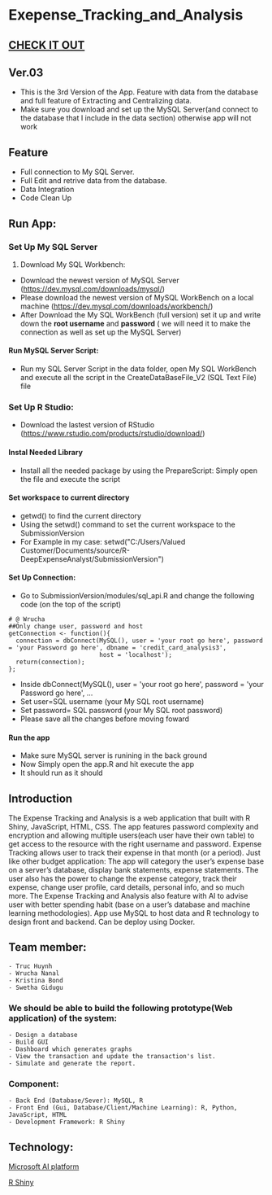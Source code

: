 # Exepense_Tracking_and_Analysis

## [CHECK IT OUT](https://www.loom.com/share/64f48d26c0de4ebeb174e3b1dd9dac01)

## Ver.03
- This is the 3rd Version of the App. Feature with data from the database and full feature of Extracting and Centralizing data.
- Make sure you download and set up the MySQL Server(and connect to the database that I include in the data section) otherwise app will not work

## Feature
- Full connection to My SQL Server.
- Full Edit and retrive data from the database.
- Data Integration
- Code Clean Up

## Run App:
### Set Up My SQL Server
1. Download My SQL Workbench:
- Download the newest version of MySQL Server (https://dev.mysql.com/downloads/mysql/)
- Please download the newest version of MySQL WorkBench on a local machine (https://dev.mysql.com/downloads/workbench/)
- After Download the My SQL WorkBench (full version) set it up and write down the <b>root username</b> and <b>password</b> ( we will need it to make the connection as well as set up the MySQL Server)
#### Run MySQL Server Script:
- Run my SQL Server Script in the data folder, open My SQL WorkBench and execute all the script in the CreateDataBaseFile_V2 (SQL Text File) file 


### Set Up R Studio:
- Download the lastest version of RStudio (https://www.rstudio.com/products/rstudio/download/)
#### Instal Needed Library
- Install all the needed package by using the PrepareScript: Simply open the file and execute the script

#### Set workspace to current directory
- getwd() to find the current directory
- Using the setwd() command to set the current workspace to the SubmissionVersion
- For Example in my case: setwd("C:/Users/Valued Customer/Documents/source/R-DeepExpenseAnalyst/SubmissionVersion")

#### Set Up Connection:
- Go to SubmissionVersion/modules/sql_api.R and change the following code (on the top of the script)
```
# @ Wrucha
##Only change user, password and host
getConnection <- function(){
  connection = dbConnect(MySQL(), user = 'your root go here', password = 'your Password go here', dbname = 'credit_card_analysis3',
                         host = 'localhost');
  return(connection);
};
```
- Inside dbConnect(MySQL(), user = 'your root go here', password = 'your Password go here', ...
- Set user=SQL username (your My SQL root username)
- Set password= SQL password (your My SQL root password)
- Please save all the changes before moving foward

#### Run the app
- Make sure MySQL server is runining in the back ground
- Now Simply open the app.R and hit execute the app
- It should run as it should

## Introduction
The Expense Tracking and Analysis is a web application that built with R Shiny, JavaScript, HTML, CSS. The app features password complexity and encryption and allowing multiple users(each user have their own table) to get access to the resource with the right username and password. Expense Tracking allows user to track their expense in that month (or a period). Just like other budget application: The app will category the user’s expense base on a server’s database, display bank statements, expense statements. The user also has the power to change the expense category, track their expense, change user profile, card details, personal info, and so much more. The Expense Tracking and Analysis also feature with AI to advise user with better spending habit (base on a user’s database and machine learning methodologies). App use MySQL to host data and R technology to design front and backend. Can be deploy using Docker.

## Team member:
    - Truc Huynh
    - Wrucha Nanal
    - Kristina Bond
    - Swetha Gidugu


### We should be able to build the following prototype(Web application) of the system:
    - Design a database
    - Build GUI
    - Dashboard which generates graphs 
    - View the transaction and update the transaction's list.
    - Simulate and generate the report.


### Component:
    - Back End (Database/Sever): MySQL, R
    - Front End (Gui, Database/Client/Machine Learning): R, Python, JavaScript, HTML
    - Development Framework: R Shiny

## Technology:
[Microsoft AI platform](https://docs.microsoft.com/en-us/archive/msdn-magazine/2017/connect/artificial-intelligence-getting-started-with-microsoft-ai)

[R Shiny](https://shiny.rstudio.com/)
  


    
